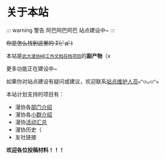 # 关于本站

::: warning 警告
阿巴阿巴阿巴
站点建设中~
:::

~~你是怎么找到这里的 Σ(;ﾟдﾟ)~~

本站是[`武大漫协HQ工作文档存档项目`](https://github.com/WHUDAYS)的**副产物**（x

更多功能正在建设中~

如果你对站点建设有疑问或建议，欢迎联系[站点维护人员](/maintainer/)`ฅ^⩌⩊⩌^ฅ`

本站计划支持的项目有：
- 漫协各[部门介绍](/department/)
- 漫协各[小群介绍](/group/)
- 漫协[活动汇总](/activity/)
- 漫协历史（
- 友社链接

**欢迎各位投稿材料！！！**